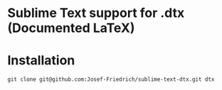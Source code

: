 # Sublime Text support for .dtx (Documented LaTeX)

# Installation

    git clone git@github.com:Josef-Friedrich/sublime-text-dtx.git dtx
